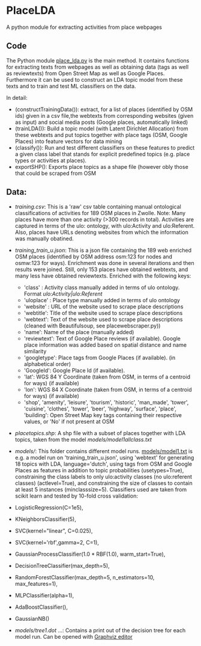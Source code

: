 # PlaceLDA
A python module for extracting activities from place webpages

## Code 
The Python module [place_lda.py](https://github.com/simonscheider/PlaceLDA/blob/master/place_lda.py) is the main method. It contains functions for extracting texts from webpages as well as obtaining data (tags as well as reviewtexts) from Open Street Map as well as Google Places. Furthermore it can be used to construct an LDA topic model from these texts and to train and test ML classifiers on the data.

In detail:
  - (constructTrainingData()): extract, for a list of places (identified by OSM ids) given in a csv file,the webtexts from corresponding websites (given as input) and social media posts (Google places, automatically linked)
  - (trainLDA()): Build a topic model (with Latent Dirichlet Allocation) from these webtexts and put topics together with place tags (OSM, Google Places) into feature vectors for data mining
  - (classify()): Run and test different classifiers on these features to predict a given class label that stands for explicit predefined topics (e.g. place types or activities at places).
  - exportSHP(): Exports place topics as a shape file (however obly those that could be scraped from OSM
  
## Data:
 - *training.csv*: This is a 'raw' csv table containing manual ontological classifications of activities for 189 OSM places in Zwolle. Note: Many places have more than one activity (>300 records in total). Activities are captured in terms of the ulo: ontology, with ulo:Activity and ulo:Referent. Also, places have URLs denoting websites from which the information was manually obatined. 
 - *training_train_u.json*: This is a json file containing the 189 web enriched OSM places (identified by OSM address osm:123 for nodes and osmw:123 for ways). Enrichment was done in several iterations and then results were joined. Still, only 153 places have obtained webtexts, and many less have obtained reviewtexts. Enriched with the following keys:
    - 'class' : Activity class manually added in terms of ulo ontology. Format *ulo:Activity|ulo:Referent*
    - 'uloplace' : Place type manually added in terms of ulo ontology
    - 'website' : URL of the website used to scrape place descriptions
    - 'webtitle': Title of the website used to scrape place descriptions 
    - 'webtext': Text of the website used to scrape place descriptions (cleaned with Beautifulsoup, see placewebscraper.py))
    - 'name': Name of the place (manually added)
    - 'reviewtext':  Text of Google Place reviews (if available). Google place information was added based on spatial distance and name similarity
    - 'googletype': Place tags from Google Places (if available). (in alphabetical order)
    - 'GoogleId': Google Place Id (if available).
    - 'lat': WGS 84 Y Coordinate (taken from OSM, in terms of a centroid for ways) (if available)
    - 'lon':  WGS 84 X Coordinate (taken from OSM, in terms of a centroid for ways) (if available)
    - 'shop', 'amenity', 'leisure', 'tourism', 'historic', 'man_made', 'tower', 'cuisine', 'clothes', 'tower', 'beer', 'highway', 'surface', 'place', 'building': Open Street Map key tags containing their respective values, or 'No' if not present at OSM
 
 - *placetopics.shp*: A shp file with a subset of places together with LDA topics, taken from the model *models/model1allclass.txt*
 
 - *models/*: This folder contains different model runs. [models/model1.txt](https://github.com/simonscheider/PlaceLDA/blob/master/models/model1.txt) is e.g. a model run on 'training_train_u.json', using 'webtext' for generating 18 topics with LDA, language='dutch', using tags from OSM and Google Places as features in addition to topic probabilities (usetypes=True), constraining the class labels to only ulo:activity classes (no ulo:referent classes) (actlevel=True), and constraining the size of classes to contain at least 5 instances (minclasssize=5). Classifiers used are taken from scikit learn and tested by 10-fold cross validation:  
  - LogisticRegression(C=1e5),
  - KNeighborsClassifier(5),
  - SVC(kernel="linear", C=0.025),
  - SVC(kernel='rbf',gamma=2, C=1),
  - GaussianProcessClassifier(1.0 * RBF(1.0), warm_start=True),
  - DecisionTreeClassifier(max_depth=5),
  - RandomForestClassifier(max_depth=5, n_estimators=10, max_features=1),
  - MLPClassifier(alpha=1),
  - AdaBoostClassifier(),
  - GaussianNB()
  
 - *models/tree1.dot* ...: Contains a print out of the decision tree for each model run. Can be opened with [Graphviz editor](http://www.graphviz.org)


  
  
